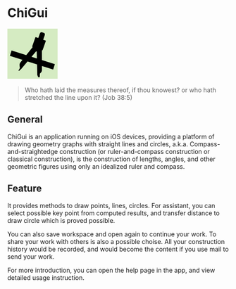 # ChiGui

![App Icon](./iOS/ChiGui/Icon@2x.png)

> Who hath laid the measures thereof, if thou knowest? or who hath stretched the line upon it? (Job 38:5)
 
## General

ChiGui is an application running on iOS devices, providing a platform of drawing geometry graphs with straight lines and circles, a.k.a. Compass-and-straightedge construction (or ruler-and-compass construction or classical construction), is the construction of lengths, angles, and other geometric figures using only an idealized ruler and compass.

## Feature

It provides methods to draw points, lines, circles. For assistant, you can select possible key point from computed results, and transfer distance to draw circle which is proved possible.

You can also save workspace and open again to continue your work. To share your work with others is also a possible choise. All your construction history would be recorded, and would become the content if you use mail to send your work.

For more introduction, you can open the help page in the app, and view detailed usage instruction.